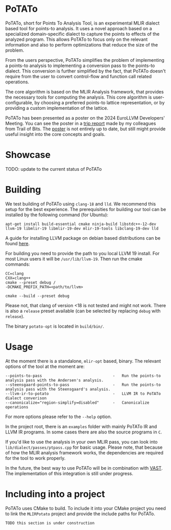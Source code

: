 # PoTATo
PoTATo, short for Points To Analysis Tool, is an experimental MLIR dialect based tool for points-to analysis.
It uses a novel approach based on a specialized domain-specific dialect to capture the points to effects of the analyzed program.
This allows PoTATo to focus only on the relevant information and also to perform optimizations that reduce the size of the problem.

From the users perspective, PoTATo simplifies the problem of implementing a points-to analysis to implementing a conversion pass to the points-to dialect.
This conversion is further simplified by the fact, that PoTATo doesn't require from the user to convert control-flow and function call related operations.

The core algorithm is based on the MLIR Analysis framework, that provides the necessary tools for computing the analysis.
This core algorithm is user-configurable, by choosing a preferred points-to lattice representation, or by providing a custom implementation of the lattice.

PoTATo has been presented as a poster on the 2024 EuroLLVM Developers' Meeting.
You can see the poster in a [trip report](https://blog.trailofbits.com/2024/06/21/eurollvm-2024-trip-report/) made by my colleagues from Trail of Bits.
The [poster](https://blog.trailofbits.com/wp-content/uploads/2024/06/image3.png) is not entirely up to date, but still might provide useful insight into the core concepts and goals.

# Showcase
TODO: update to the current status of PoTATo

# Building
We test building of PoTATo using `clang-18` and `lld`. We recommend this setup for the best experience.
The prerequisities for building our tool can be installed by the following command (for Ubuntu):
```
apt-get install build-essential cmake ninja-build libstdc++-12-dev llvm-19 libmlir-19 libmlir-19-dev mlir-19-tools libclang-19-dev lld

```
A guide for installing LLVM package on debian based distributions can be found [here](https://apt.llvm.org).

For building you need to provide the path to you local LLVM 19 install. For most Linux users it will be `/usr/lib/llvm-19`. Then run the cmake commands:
```
CC=clang
CXX=clang++
cmake --preset debug /
-DCMAKE_PREFIX_PATH=<path/to/llvm>

cmake --build --preset debug
```
Please not, that clang of version <18 is not tested and might not work.
There is also a `release` preset available (can be selected by replacing `debug` with `release`).

The binary `potato-opt` is located in `build/bin/`.

# Usage
At the moment there is a standalone, `mlir-opt` based, binary.
The relevant options of the tool at the moment are:
```
--points-to-pass                               -   Run the points-to analysis pass with the Andersen's analysis.
--steensgaard-points-to-pass                   -   Run the points-to analysis pass with the Steensgaard's analysis.
--llvm-ir-to-potato                            -   LLVM IR to PoTATo dialect converison
--canonicalize="region-simplify=disabled"      -   Canonicalize operations
```
For more options please refer to the `--help` option.

In the project root, there is an `examples` folder with mainly PoTATo IR and LLVM IR programs. In some cases there are also the source programs in `C`.

If you'd like to use the analysis in your own MLIR pass, you can look into `lib/dialect/passes/ptpass.cpp` for basic usage.
Please note, that because of how the MLIR analysis framework works, the dependencies are required for the tool to work properly.

In the future, the best way to use PoTATo will be in combination with [VAST](https://github.com/trailofbits/vast).
The implementation of this integration is still under progress.

# Including into a project
PoTATo uses CMake to build. To include it into your CMake project you need to link the `MLIRPotato` project and provide the include paths for PoTATo.
```
TODO this section is under construction
```
